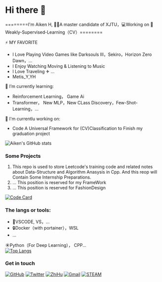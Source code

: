 # Hi there 👋
<!--
**AikenH/AikenH** is a ✨ _special_ ✨ repository because its `README.md` (this file) appears on your GitHub profile.

Here are some ideas to get you started:

- 🔭 I’m currently working on ...
- 🌱 I’m currently learning ...
- 👯 I’m looking to collaborate on ...
- 🤔 I’m looking for help with ...
- 💬 Ask me about ...
- 📫 How to reach me: ...
- 😄 Pronouns: ...
- ⚡ Fun fact: ...
-->

========I'm Aiken H, 👨‍🎓A master candidate of XJTU，💻Working on 🍕Weakly-Supervised-Learning（CV）========   
  

⚡ MY FAVORITE
- I Love Playing Video Games like Darksouls Ⅲ，Sekiro，Horizon Zero Dawn，...
- I Enjoy Watching Moving & Listening to Music
- I Love Traveling ✈ ...
- Metis_Y,YH

🌱 I’m currently learning:
- Reinforcement Learning， Game Ai
- Transformer， New MLP，New CLass Discovery，Few-Shot-Learning，...

🔭 I'm currentlu working on:
- Code A Universal Framework for (CV)Classification to Finish my graduation project

![Aiken's GitHub stats](https://github-readme-stats.vercel.app/api?username=AikenH&theme=onedark&show_icons=true)  

### Some Projects
1. This repo is used to store Leetcode's training code and related notes about Data-Structure and Algorithm Anasysis in Cpp.
    And this reop will Contain Some Internship Preparations.  
2. ... This position is reserved for my FrameWork 
3. ... This position is reserved for FashionDesign

[![Code Card](https://github-readme-stats.vercel.app/api/pin/?username=AikenH&repo=Aikens_programming_notes&theme=dracula)](https://github.com/anuraghazra/github-readme-stats)  
### The langs or tools: 

- 🔨VSCODE, VS，...
- 🔒Docker（with portainer），WSL  
- ...  

  
☀Python（For Deep Learning）， CPP...  
  [![Top Langs](https://github-readme-stats.vercel.app/api/top-langs/?username=AikenH&layout=compact&theme=dracula)](https://github.com/AikenH/github-readme-stats)

### Get in touch
[![GitHub](https://img.shields.io/badge/GITHUB-Aiken-blue)](https://aikenh.github.io/about/)
[![Twitter](https://img.shields.io/badge/TWITTER-Aiken-green)](https://twitter.com/aiken_h97)
[![ZhiHu](https://img.shields.io/badge/ZHIHU-Aiken-yellow)](https://www.zhihu.com/people/Aiken-h)
[![Gmail](https://img.shields.io/badge/GAMIL-Aiken-red)](https://h.aiken.970@gmail.com)
[![STEAM](https://img.shields.io/badge/STEAM-Aiken-blueviolet)](https://steamcommunity.com/id/AikenH/)
